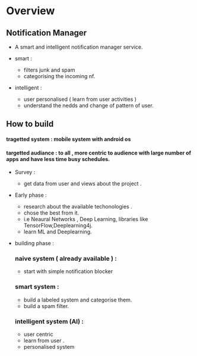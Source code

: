 
# Overview

## Notification Manager

- A smart and intelligent notification manager service.

- smart : 
    - filters junk and spam 
    - categorising the incoming nf.
    
- intelligent :
   - user personalised ( learn from user activities )
   - understand the nedds and change of pattern of user.

 
## How to build
 
 #### tragetted system : mobile system with android os
 #### targetted audiance : to all , more centric to audience with large number of apps and have less time busy schedules.
 
 - Survey : 
 	- get data from user and views about the project .

 - Early phase :
 	- research about the available techonologies .
 	- chose the best from it.
 	- i.e Neaural Networks , Deep Learning, libraries like TensorFlow,Deeplearning4j.
 	- learn ML and Deeplearning.

 - building phase :

 	### naive system ( already available ) :
 	- start with simple notification blocker 
 	
 	### smart system :
 	- build a labeled system and categorise them.
 	- build a spam filter.

 	### intelligent system (AI) :
 	- user centric
 	- learn from user .
 	- personalised system 



 
 
